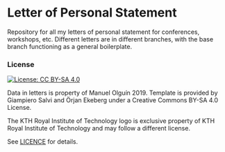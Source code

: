 # Letter of Personal Statement
Repository for all my letters of personal statement for conferences, workshops, etc.
Different letters are in different branches, with the base branch functioning as a general boilerplate.

### License 

[![License: CC BY-SA 4.0](https://licensebuttons.net/l/by-sa/4.0/80x15.png)](https://creativecommons.org/licenses/by-sa/4.0/)

Data in letters is property of Manuel Olguín 2019.
Template is provided by Giampiero Salvi and Örjan Ekeberg under a Creative Commons BY-SA 4.0 License.

The KTH Royal Institute of Technology logo is exclusive property of KTH Royal Institute of Technology and may follow a different license.

See [LICENCE](LICENSE) for details.